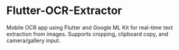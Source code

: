 # Flutter-OCR-Extractor
Mobile OCR app using Flutter and Google ML Kit for real-time text extraction from images. Supports cropping, clipboard copy, and camera/gallery input.
